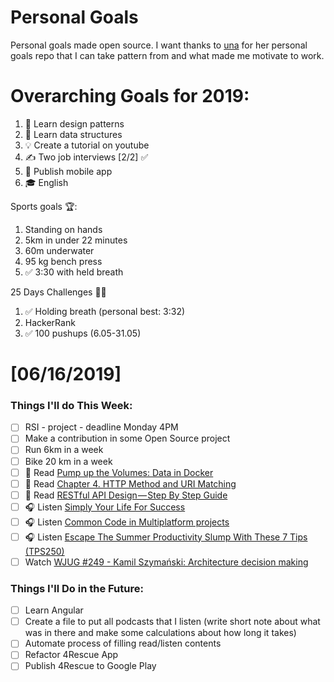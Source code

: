 Personal Goals
==============

Personal goals made open source. I want thanks to [una](https://github.com/una/personal-goals) for her personal goals repo that I can take pattern from and what made me motivate to work. 


# Overarching Goals for 2019:
1. 💚 Learn design patterns
2. 💙 Learn data structures
3. 💡 Create a tutorial on youtube
4. ✍️ Two job interviews [2/2] ✅
5. 📱 Publish mobile app
6. 🎓 English

Sports goals 🏆:
1. Standing on hands
2. 5km in under 22 minutes
3. 60m underwater
4. 95 kg bench press
5. ✅ 3:30 with held breath

25 Days Challenges 💪💪
1. ✅ Holding breath (personal best: 3:32)
2. HackerRank
3. ✅ 100 pushups (6.05-31.05)

# [06/16/2019]

### Things I'll do This Week:

- [ ] RSI - project - deadline Monday 4PM
- [ ] Make a contribution in some Open Source project
- [ ] Run 6km in a week
- [ ] Bike 20 km in a week
- [ ] 📗 Read [Pump up the Volumes: Data in Docker](https://towardsdatascience.com/pump-up-the-volumes-data-in-docker-a21950a8cd8)
- [ ] 📗 Read [Chapter 4. HTTP Method and URI Matching](https://dennis-xlc.gitbooks.io/restful-java-with-jax-rs-2-0-en/content/en/part1/chapter4/http_method_and_uri_matching.html)
- [ ] 📗 Read [RESTful API Design — Step By Step Guide](https://medium.com/better-programming/restful-api-design-step-by-step-guide-2f2c9f9fcdbf)
- [ ] 🎧 Listen [Simply Your Life For Success](https://www.youtube.com/watch?v=SnQWnOVr3Uk)
- [ ] 🎧 Listen [Common Code in Multiplatform projects](http://talkingkotlin.com/common-code-in-mpp-projects/)
- [ ] 🎧 Listen [Escape The Summer Productivity Slump With These 7 Tips (TPS250)](http://www.asianefficiency.com/podcast/250-summer-productivity/)
- [ ] Watch [WJUG #249 - Kamil Szymański: Architecture decision making](https://www.youtube.com/watch?v=1wcoouj8Gko)

### Things I'll Do in the Future:

- [ ] Learn Angular
- [ ] Create a file to put all podcasts that I listen (write short note about what was in there and make some calculations about how long it takes)
- [ ] Automate process of filling read/listen contents
- [ ] Refactor 4Rescue App
- [ ] Publish 4Rescue to Google Play
